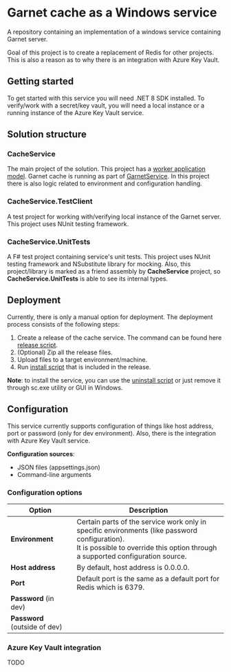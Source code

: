 # Garnet cache as a Windows service
A repository containing an implementation of a windows service containing Garnet server.

Goal of this project is to create a replacement of Redis for other projects.
This is also a reason as to why there is an integration with Azure Key Vault.

## Getting started
To get started with this service you will need .NET 8 SDK installed. To verify/work
with a secret/key vault, you will need a local instance or a running instance of
the Azure Key Vault service.
## Solution structure
### CacheService
The main project of the solution. This project has a [worker application model](https://learn.microsoft.com/en-us/dotnet/core/extensions/workers "Link to .NET worker documentation"). Garnet cache is running as part of [GarnetService](./src/CacheService/GarnetService.cs "Link to GarnetService source file"). In this project there is also logic related to environment and configuration handling.
### CacheService.TestClient
A test project for working with/verifying local instance of the Garnet server. This project uses NUnit testing framework.
### CacheService.UnitTests
A F# test project containing service's unit tests. This project uses NUnit testing framework
and NSubstitute library for mocking. Also, this project/library is marked as a friend assembly
by **CacheService** project, so **CacheService.UnitTests** is able to see its internal types.

## Deployment
Currently, there is only a manual option for deployment. The deployment process
consists of the following steps:
1. Create a release of the cache service. The command can be found here
[release script](./build/release.ps1).
2. (Optional) Zip all the release files.
3. Upload files to a target environment/machine.
4. Run [install script](./src/CacheService/install_garnet.ps1) that is
included in the release.

**Note**: to install the service, you can use the [uninstall script](./src/CacheService/remove_garnet.ps1)
or just remove it through sc.exe utility or GUI in Windows.

## Configuration
This service currently supports configuration of things like host address, port
or password (only for dev environment). Also, there is the integration with Azure
Key Vault service.

**Configuration sources**:
- JSON files (appsettings.json)
- Command-line arguments
### Configuration options
| Option                    | Description                                                                                    |
|---------------------------|------------------------------------------------------------------------------------------------|
| **Environment**               | Certain parts of the service work only in specific environments (like password configuration).<br/>It is possible to override this option through a supported configuration source. |
| **Host address**              | By default, host address is 0.0.0.0.                                                           |
| **Port**                      | Default port is the same as a default port for Redis which is 6379.                            |
| **Password** (in dev)         |                                                                                                |
| **Password** (outside of dev) |                                                                                                |
### Azure Key Vault integration
TODO
